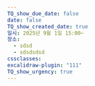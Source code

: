 ```yaml
---
TQ_show_due_date: false
date: false
TQ_show_created_date: true
일시: 2025년 9월 1일 15:00~
장소:
  - sdsd
  - sdsdsdsd
cssclasses:
excalidraw-plugin: "111"
TQ_show_urgency: true
---
```

